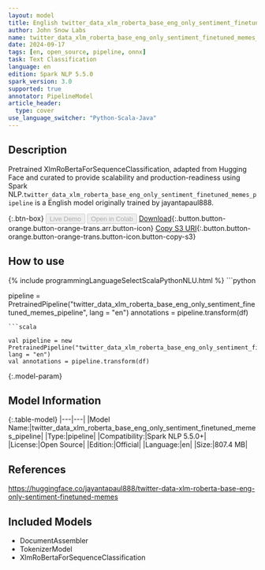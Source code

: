 ```yaml
---
layout: model
title: English twitter_data_xlm_roberta_base_eng_only_sentiment_finetuned_memes_pipeline pipeline XlmRoBertaForSequenceClassification from jayantapaul888
author: John Snow Labs
name: twitter_data_xlm_roberta_base_eng_only_sentiment_finetuned_memes_pipeline
date: 2024-09-17
tags: [en, open_source, pipeline, onnx]
task: Text Classification
language: en
edition: Spark NLP 5.5.0
spark_version: 3.0
supported: true
annotator: PipelineModel
article_header:
  type: cover
use_language_switcher: "Python-Scala-Java"
---
```


## Description

Pretrained XlmRoBertaForSequenceClassification, adapted from Hugging Face and curated to provide scalability and production-readiness using Spark NLP.`twitter_data_xlm_roberta_base_eng_only_sentiment_finetuned_memes_pipeline` is a English model originally trained by jayantapaul888.

{:.btn-box}
<button class="button button-orange" disabled>Live Demo</button>
<button class="button button-orange" disabled>Open in Colab</button>
[Download](https://s3.amazonaws.com/auxdata.johnsnowlabs.com/public/models/twitter_data_xlm_roberta_base_eng_only_sentiment_finetuned_memes_pipeline_en_5.5.0_3.0_1726535800967.zip){:.button.button-orange.button-orange-trans.arr.button-icon}
[Copy S3 URI](s3://auxdata.johnsnowlabs.com/public/models/twitter_data_xlm_roberta_base_eng_only_sentiment_finetuned_memes_pipeline_en_5.5.0_3.0_1726535800967.zip){:.button.button-orange.button-orange-trans.button-icon.button-copy-s3}

## How to use



<div class="tabs-box" markdown="1">
{% include programmingLanguageSelectScalaPythonNLU.html %}
```python

pipeline = PretrainedPipeline("twitter_data_xlm_roberta_base_eng_only_sentiment_finetuned_memes_pipeline", lang = "en")
annotations =  pipeline.transform(df)   

```
```scala

val pipeline = new PretrainedPipeline("twitter_data_xlm_roberta_base_eng_only_sentiment_finetuned_memes_pipeline", lang = "en")
val annotations = pipeline.transform(df)

```
</div>

{:.model-param}
## Model Information

{:.table-model}
|---|---|
|Model Name:|twitter_data_xlm_roberta_base_eng_only_sentiment_finetuned_memes_pipeline|
|Type:|pipeline|
|Compatibility:|Spark NLP 5.5.0+|
|License:|Open Source|
|Edition:|Official|
|Language:|en|
|Size:|807.4 MB|

## References

https://huggingface.co/jayantapaul888/twitter-data-xlm-roberta-base-eng-only-sentiment-finetuned-memes

## Included Models

- DocumentAssembler
- TokenizerModel
- XlmRoBertaForSequenceClassification